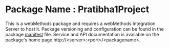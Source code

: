 # Package Name : Pratibha1Project
This is a webMethods package and requires a webMethods Integration Server to host it. Package versioning and configuration can be found in the package [manifest](./Pratibha1Project/manifest.v3) file. Service and API documentation is available on the package's home page http://&lt;server&gt;:&lt;port&gt;/&lt;packagename>.